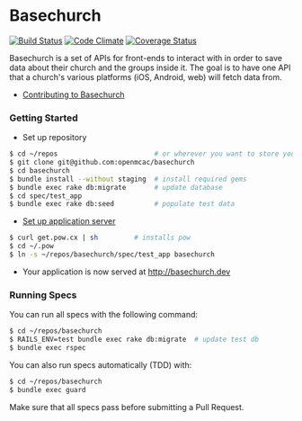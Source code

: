 Basechurch
==========

[![Build Status](https://travis-ci.org/openmcac/basechurch.svg?branch=master)](https://travis-ci.org/openmcac/basechurch)
[![Code Climate](https://codeclimate.com/github/openmcac/basechurch/badges/gpa.svg)](https://codeclimate.com/github/openmcac/basechurch)
[![Coverage Status](https://coveralls.io/repos/openmcac/basechurch/badge.png)](https://coveralls.io/r/openmcac/basechurch)

Basechurch is a set of APIs for front-ends to interact with in order to save
data about their church and the groups inside it. The goal is to have one API
that a church's various platforms (iOS, Android, web) will fetch data from.

 - [Contributing to Basechurch][contrib]

[contrib]: https://github.com/openmcac/basechurch/blob/master/CONTRIBUTING.md

### Getting Started

 - Set up repository

```bash
$ cd ~/repos                        # or wherever you want to store your code
$ git clone git@github.com:openmcac/basechurch
$ cd basechurch
$ bundle install --without staging  # install required gems
$ bundle exec rake db:migrate       # update database
$ cd spec/test_app
$ bundle exec rake db:seed          # populate test data
```

 - [Set up application server][pow]

[pow]: http://pow.cx/manual.html#section_1

```bash
$ curl get.pow.cx | sh         # installs pow
$ cd ~/.pow
$ ln -s ~/repos/basechurch/spec/test_app basechurch
```

 - Your application is now served at http://basechurch.dev

### Running Specs

You can run all specs with the following command:

```bash
$ cd ~/repos/basechurch
$ RAILS_ENV=test bundle exec rake db:migrate  # update test db
$ bundle exec rspec
```

You can also run specs automatically (TDD) with:

```bash
$ cd ~/repos/basechurch
$ bundle exec guard
```

Make sure that all specs pass before submitting a Pull Request.
